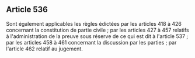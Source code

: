 Article 536
----
Sont également applicables les règles édictées par les articles 418 à 426
concernant la constitution de partie civile ; par les articles 427 à 457
relatifs à l'administration de la preuve sous réserve de ce qui est dit à
l'article 537 ; par les articles 458 à 461 concernant la discussion par les
parties ; par l'article 462 relatif au jugement.

